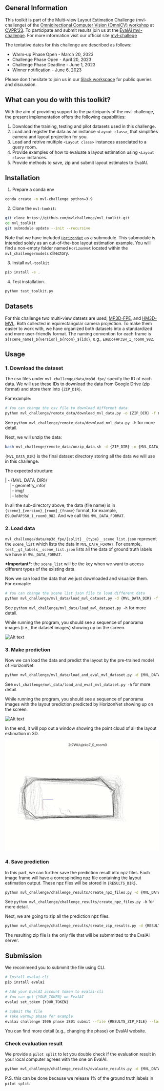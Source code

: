 ## General Information

This toolkit is part of the Multi-view Layout Estimation Challenge (mvl-challenge) of the [Omnidirectional Computer Vision (OmniCV) workshop](https://sites.google.com/view/omnicv2023/home?authuser=0) at [CVPR'23](https://cvpr2023.thecvf.com/). To participate and submit results join us at the [EvalAi mvl-challenge](https://eval.ai/web/challenges/challenge-page/1906/). 
For more information visit our official site [mvl-challege](https://sites.google.com/view/omnicv2023/challenges/multi-view-layout-challenge?authuser=0)

The tentative dates for this challenge are described as follows: 
* Warm-up Phase Open - March 20, 2023
* Challenge Phase Open - April 20, 2023
* Challenge Phase Deadline - June 1, 2023
* Winner notification - June 6, 2023

Please don't hesitate to join us in our [Slack workspace](https://join.slack.com/t/mvl-challenge/shared_invite/zt-1m95ef0hy-ViG7fSeTt1EqiosRlZoDvQ) for public queries and discussion.

## What can you do with this toolkit?

With the aim of providing support to the participants of the mvl-challenge, the present implementation offers the following capabilities:

1. Download the training, testing and pilot datasets used in this challenge. 
2. Load and register the data as an instance `<Layout class>`, that simplifies camera and layout projection for you. 
3. Load and retrive multiple `<Layout class>` instances associated to a query room. 
5. Provide examples of how to evaluate a layout estimation using `<Layout class>` instances. 
6. Provide methods to save, zip and submit layout estimates to EvalAI. 

## Installation

1. Prepare a conda env

```bash
conda create -n mvl-challenge python=3.9
```
2. Clone the `mvl-tookit`:

```bash
git clone https://github.com/mvlchallenge/mvl_toolkit.git
cd mvl_toolkit
git submodule update --init --recursive
```

Note that we have included [`HorizonNet`](https://github.com/sunset1995/HorizonNet) as a submodule. This submodule is intended solely as an out-of-the-box layout estimation example. You will find a non-empty folder named `HorizonNet` located within the `mvl_challenge/models` directory.


3. Install `mvl-toolkit`
```bash
pip install -e .
```

4. Test installation. 
```bash
python test_toolkit.py
```

## Datasets

For this challenge two multi-view datsets are used, [MP3D-FPE](https://github.com/EnriqueSolarte/direct_360_FPE), and [HM3D-MVL](https://github.com/mvlchallenge/mvl_toolkit/edit/mvl_chellenge_dev). Both collected in equirectangular camera projection. To make them easier to work with, we have organized both datasets into a standardized and more user-friendly format. The naming convention for each frame is `${scene_name}_${version}_${room}_${idx}`, e.g., `E9uDoFAP3SH_1_room0_982`. 

## Usage

### 1. Download the dataset
The csv files under `mvl_challenge/data/mp3d_fpe/` specify the ID of each data. We will use these IDs to download the data from Google Drive (zip format) and store them into `{ZIP_DIR}`.

For example:
```bash
# You can change the csv file to download different data
python mvl_challenge/remote_data/download_mvl_data.py -o {ZIP_DIR} -f mvl_challenge/data/mp3d_fpe/test__google_ids__mvl_data.csv
```
See `python mvl_challenge/remote_data/download_mvl_data.py -h` for more detail.

Next, we will unzip the data:
```bash
bash mvl_challenge/remote_data/unzip_data.sh -d {ZIP_DIR} -o {MVL_DATA_DIR}
```
`{MVL_DATA_DIR}` is the final dataset directory storing all the data we will use in this challenge.

The expected structure:   

| - {MVL_DATA_DIR}/  
&emsp;| - geometry_info/  
&emsp;| - img/  
&emsp;| - labels/  

In all the sub-directory above, the data (file name) is in `{scene}_{version}_{room}_{frame}` format, for example, `E9uDoFAP3SH_1_room0_982`. And we call this `MVL_DATA_FORMAT`. 

### 2. Load data
`mvl_challenge/data/mp3d_fpe/{split}__{type}__scene_list.json` represent the `scene_list` which lists the data in `MVL_DATA_FORMAT`. For example, `test__gt_labels__scene_list.json` lists all the data of ground truth labels we have in `MVL_DATA_FORMAT`.

**\*Important\***: the `scene_list` will be the key when we want to access different types of the existing data.

Now we can load the data that we just downloaded and visualize them.  
For exmaple:
```bash
# You can change the scene list json file to load different data
python mvl_challenge/mvl_data/load_mvl_dataset.py -d {MVL_DATA_DIR} -f mvl_challenge/data/mp3d_fpe/test__gt_labels__scene_list.json
```

See `python mvl_challenge/mvl_data/load_mvl_dataset.py -h` for more detail.

While running the program, you should see a sequence of panorama images (i.e., the dataset images) showing up on the screen.

![Alt text](markdown/toolkit_load_data.gif)

### 3. Make prediction
Now we can load the data and predict the layout by the pre-trained model of HorizonNet.
```bash
python mvl_challenge/mvl_data/load_and_eval_mvl_dataset.py -d {MVL_DATA_DIR} -f mvl_challenge/data/mp3d_fpe/test__mp3d_fpe__scene_list.json
```

See `mvl_challenge/mvl_data/load_and_eval_mvl_dataset.py -h` for more detail.

While running the program, you should see a sequence of panorama images with the layout prediction predicted by HorizonNet showing up on the screen.

![Alt text](markdown/toolkit_evaluate.gif)

In the end, it will pop out a window showing the point cloud of all the layout estimation in 3D.

![Alt text](markdown/toolkit_point_cloud.gif)

### 4. Save prediction

In this part, we can further save the prediction result into npz files. Each image frame will have a correspinding npz file containing the layout estimation output. These npz files will be stored in `{RESULTS_DIR}`.

```bash
python mvl_challenge/challenge_results/create_npz_files.py -d {MVL_DATA_DIR} -f mvl_challenge/data/mp3d_fpe/pilot_split__mp3d_fpe__scene_list.json -o {RESULTS_DIR}
```

See `python mvl_challenge/challenge_results/create_npz_files.py -h` for more detail.

Next, we are going to zip all the prediction npz files.

```bash
python mvl_challenge/challenge_results/create_zip_results.py -d {RESULTS_DIR} -f mvl_challenge/data/mp3d_fpe/pilot_split__mp3d_fpe__scene_list.json
```

The resulting zip file is the only file that will be submmitted to the EvalAI server.

## Submission

We recommend you to submmit the file using CLI.

```bash
# Install evalai-cli
pip install evalai
```
```bash
# Add your EvalAI account token to evalai-cli
# You can get {YOUR_TOKEN} on EvalAI
evalai set_token {YOUR_TOKEN}
```
```bash
# Submit the file
# Take warmup phase for example
evalai challenge 1906 phase 3801 submit --file {RESULTS_ZIP_FILE} --large
```

You can find more detail (e.g., changing the phase) on EvalAI website.

### Check evaluation result

We provide a `pilot split` to let you double check if the evaluation result in your local computer agrees with the one on EvalAI.

```bash
python mvl_challenge/challenge_results/evaluate_results.py -d {MVL_DATA_DIR} -f mvl_challenge/data/mp3d_fpe/pilot_split__mp3d_fpe__scene_list.json -o {PILOT_EVAL_DIR}
```

P.S. this can be done because we release 1% of the ground truth labels in `pilot split`.
